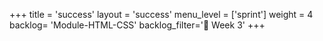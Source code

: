 +++
title = 'success'
layout = 'success'
menu_level = ['sprint']
weight = 4
backlog= 'Module-HTML-CSS'
backlog_filter='📅 Week 3'
+++
